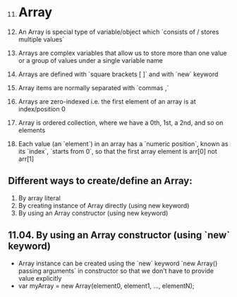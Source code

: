 11. # Array

1.  An Array is special type of variable/object which \`consists of / stores multiple values\`
1.  Arrays are complex variables that allow us to store more than one value or a group of values under a single variable name
1.  Arrays are defined with \`square brackets \[ \]\` and with \`new\` keyword
1.  Array items are normally separated with \`commas ,\`
1.  Arrays are zero-indexed i.e. the first element of an array is at index/position 0
1.  Array is ordered collection, where we have a 0th, 1st, a 2nd, and so on elements
1.  Each value (an \`element\`) in an array has a \`numeric position\`, known as its \`index\`, \`starts from 0\`, so that the first array element is arr\[0\] not arr\[1\]

## Different ways to create/define an Array:

1.  By array literal
2.  By creating instance of Array directly (using new keyword)
3.  By using an Array constructor (using new keyword)

## 11.04. By using an Array constructor (using \`new\` keyword)

- Array instance can be created using the \`new\` keyword \`new Array() passing arguments\` in constructor so that we don't have to provide value explicitly
- var myArray = new Array(element0, element1, ..., elementN);
